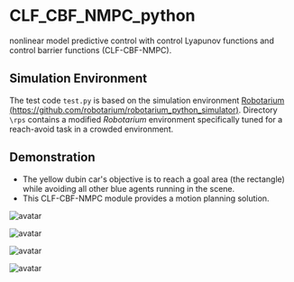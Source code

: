 # CLF_CBF_NMPC_python
nonlinear model predictive control with control Lyapunov functions and control barrier functions (CLF-CBF-NMPC).

## Simulation Environment
The test code `test.py` is based on the simulation environment [Robotarium (https://github.com/robotarium/robotarium_python_simulator)](https://github.com/robotarium/robotarium_python_simulator).
Directory `\rps` contains a modified *Robotarium* environment specifically tuned for a reach-avoid task in a crowded environment.  


## Demonstration

-   The yellow dubin car's objective is to reach a goal area (the rectangle) while avoiding all other blue agents running in the scene.  
-   This CLF-CBF-NMPC module provides a motion planning solution. 

![avatar](./gifs/demo.gif)

![avatar](./gifs/demo1.gif)

![avatar](./gifs/demo2.gif)

![avatar](./gifs/demo3.gif)

